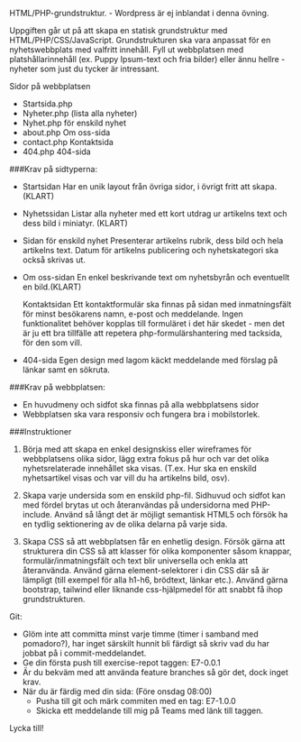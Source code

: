 HTML/PHP-grundstruktur. - Wordpress är ej inblandat i denna övning.

Uppgiften går ut på att skapa en statisk grundstruktur med HTML/PHP/CSS/JavaScript.
Grundstrukturen ska vara anpassat för en
nyhetswebbplats med valfritt innehåll. Fyll ut webbplatsen med platshållarinnehåll (ex. Puppy
Ipsum-text och fria bilder) eller ännu hellre - nyheter som just du tycker är intressant.

Sidor på webbplatsen

-   Startsida.php
-   Nyheter.php (lista alla nyheter)
-   Nyhet.php för enskild nyhet
-   about.php Om oss-sida
-   contact.php Kontaktsida
-   404.php 404-sida

###Krav på sidtyperna:

-   Startsidan
    Har en unik layout från övriga sidor, i övrigt fritt att skapa. (KLART)

-   Nyhetssidan
    Listar alla nyheter med ett kort utdrag ur artikelns text och dess bild i miniatyr. (KLART)

-   Sidan för enskild nyhet
    Presenterar artikelns rubrik, dess bild och hela artikelns text. Datum för artikelns publicering och
    nyhetskategori ska också skrivas ut.

-   Om oss-sidan
    En enkel beskrivande text om nyhetsbyrån och eventuellt en bild.(KLART)


    Kontaktsidan
    Ett kontaktformulär ska finnas på sidan med inmatningsfält för minst besökarens namn, e-post och
    meddelande. Ingen funktionalitet behöver kopplas till formuläret i det här skedet - men det är
    ju ett bra tillfälle att repetera php-formulärshantering med tacksida, för den som vill.

-   404-sida
    Egen design med lagom käckt meddelande med förslag på länkar samt en sökruta.

###Krav på webbplatsen:

-   En huvudmeny och sidfot ska finnas på alla webbplatsens sidor
-   Webbplatsen ska vara responsiv och fungera bra i mobilstorlek.

###Instruktioner

1. Börja med att skapa en enkel designskiss eller wireframes för webbplatsens olika
   sidor, lägg extra fokus på hur och var det olika nyhetsrelaterade innehållet ska visas. (T.ex.
   Hur ska en enskild nyhetsartikel visas och var vill du ha artikelns bild, osv).

2. Skapa varje undersida som en enskild php-fil. Sidhuvud och sidfot kan med fördel brytas ut
   och återanvändas på undersidorna med PHP-include. Använd så långt det är möjligt
   semantisk HTML5 och försök ha en tydlig sektionering av de olika delarna på varje sida.

3. Skapa CSS så att webbplatsen får en enhetlig design. Försök gärna att strukturera din CSS
   så att klasser för olika komponenter såsom knappar, formulär/inmatningsfält och text blir
   universella och enkla att återanvända. Använd gärna element-selektorer i din CSS där så är
   lämpligt (till exempel för alla h1-h6, brödtext, länkar etc.). Använd gärna bootstrap, tailwind
   eller liknande css-hjälpmedel för att snabbt få ihop grundstrukturen.

Git:

-   Glöm inte att committa minst varje timme (timer i samband med pomadoro?),
    har inget särskilt hunnit bli färdigt så skriv vad du har jobbat på i commit-meddelandet.
-   Ge din första push till exercise-repot taggen: E7-0.0.1
-   Är du bekväm med att använda feature branches så gör det, dock inget krav.
-   När du är färdig med din sida: (Före onsdag 08:00)
    -   Pusha till git och märk commiten med en tag: E7-1.0.0
    -   Skicka ett meddelande till mig på Teams med länk till taggen.

Lycka till!
